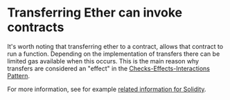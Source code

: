 # Transferring Ether can invoke contracts

It's worth noting that transferring ether to a contract, allows that contract to run a function. Depending on the implementation of transfers there can be limited gas available when this occurs. This is the main reason why transfers are considered an "effect" in the [Checks-Effects-Interactions Pattern](CEIP.md).

For more information, see for example [related information for Solidity](https://docs.soliditylang.org/en/v0.8.10/contracts.html?highlight=receive%20function#receive-ether-function).